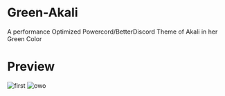 # Green-Akali
A performance Optimized Powercord/BetterDiscord Theme of Akali in her Green Color

# Preview

![first](https://host.snens.team/i/FcLwBnjmIqWo.png)
![owo](https://host.snens.team/i/5EdBAjhcNzmk.png)
